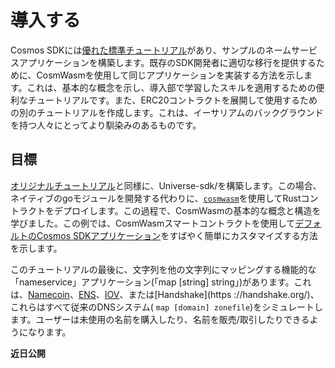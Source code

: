 # 導入する

Cosmos SDKには[優れた標準チュートリアル](https://tutorials.cosmos.network/nameservice/tutorial/00-intro.html)があり、サンプルのネームサービスアプリケーションを構築します。既存のSDK開発者に適切な移行を提供するために、CosmWasmを使用して同じアプリケーションを実装する方法を示します。これは、基本的な概念を示し、導入部で学習したスキルを適用するための便利なチュートリアルです。また、ERC20コントラクトを展開して使用するための別のチュートリアルを作成します。これは、イーサリアムのバックグラウンドを持つ人々にとってより馴染みのあるものです。

## 目標

[オリジナルチュートリアル](https://tutorials.cosmos.network/nameservice/tutorial/00-intro.html)と同様に、Universe-sdk/を構築します。この場合、ネイティブのgoモジュールを開発する代わりに、[`cosmwasm`](https://github.com/CosmWasm/cosmwasm)を使用してRustコントラクトをデプロイします。この過程で、CosmWasmの基本的な概念と構造を学びました。この例では、CosmWasmスマートコントラクトを使用して[デフォルトのCosmos SDKアプリケーション](https://github.com/CosmWasm/wasmd)をすばやく簡単にカスタマイズする方法を示します。

このチュートリアルの最後に、文字列を他の文字列にマッピングする機能的な「nameservice」アプリケーション(「map [string] string」)があります。これは、[Namecoin](https://namecoin.org/)、[ENS](https://ens.domains/)、[IOV](https://iov.one)、または[Handshake](https ://handshake.org/)、これらはすべて従来のDNSシステム( `map [domain] zonefile`)をシミュレートします。ユーザーは未使用の名前を購入したり、名前を販売/取引したりできるようになります。

**近日公開**
